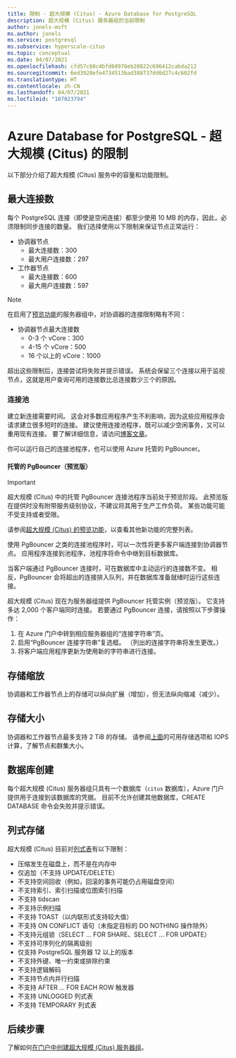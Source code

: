 ```yaml
---
title: 限制 - 超大规模 (Citus) - Azure Database for PostgreSQL
description: 超大规模 (Citus) 服务器组的当前限制
author: jonels-msft
ms.author: jonels
ms.service: postgresql
ms.subservice: hyperscale-citus
ms.topic: conceptual
ms.date: 04/07/2021
ms.openlocfilehash: cfd57c60c4bfd60976eb28822c696412cabda212
ms.sourcegitcommit: 6ed3928efe4734513bad388737dd6d27c4c602fd
ms.translationtype: HT
ms.contentlocale: zh-CN
ms.lasthandoff: 04/07/2021
ms.locfileid: "107023794"
---
```

# <a name="azure-database-for-postgresql--hyperscale-citus-limits-and-limitations"></a>Azure Database for PostgreSQL - 超大规模 (Citus) 的限制

以下部分介绍了超大规模 (Citus) 服务中的容量和功能限制。

## <a name="maximum-connections"></a>最大连接数

每个 PostgreSQL 连接（即使是空闲连接）都至少使用 10 MB 的内存，因此，必须限制同步连接的数量。 我们选择使用以下限制来保证节点正常运行：

* 协调器节点
   * 最大连接数：300
   * 最大用户连接数：297
* 工作器节点
   * 最大连接数：600
   * 最大用户连接数：597

> [!NOTE]
> 在启用了[预览功能](hyperscale-preview-features.md)的服务器组中，对协调器的连接限制略有不同：
>
> * 协调器节点最大连接数
>    * 0-3 个 vCore：300
>    * 4-15 个 vCore：500
>    * 16 个以上的 vCore：1000

超出这些限制后，连接尝试将失败并提示错误。 系统会保留三个连接以用于监视节点，这就是用户查询可用的连接数比总连接数少三个的原因。

### <a name="connection-pooling"></a>连接池

建立新连接需要时间。 这会对多数应用程序产生不利影响，因为这些应用程序会请求建立很多短时的连接。 建议使用连接池程序，既可以减少空闲事务，又可以重用现有连接。 要了解详细信息，请访问[博客文章](https://techcommunity.microsoft.com/t5/azure-database-for-postgresql/not-all-postgres-connection-pooling-is-equal/ba-p/825717)。

你可以运行自己的连接池程序，也可以使用 Azure 托管的 PgBouncer。

#### <a name="managed-pgbouncer-preview"></a>托管的 PgBouncer（预览版）

> [!IMPORTANT]
> 超大规模 (Citus) 中的托管 PgBouncer 连接池程序当前处于预览阶段。 此预览版在提供时没有附带服务级别协议，不建议将其用于生产工作负荷。 某些功能可能不受支持或者受限。
>
> 请参阅[超大规模 (Citus) 的预览功能](hyperscale-preview-features.md)，以查看其他新功能的完整列表。

使用 PgBouncer 之类的连接池程序时，可以一次性将更多客户端连接到协调器节点。 应用程序连接到池程序，池程序将命令中继到目标数据库。

当客户端通过 PgBouncer 连接时，可在数据库中主动运行的连接数不变。 相反，PgBouncer 会将超出的连接排入队列，并在数据库准备就绪时运行这些连接。

超大规模 (Citus) 现在为服务器组提供 PgBouncer 托管实例（预览版）。 它支持多达 2,000 个客户端同时连接。
若要通过 PgBouncer 连接，请按照以下步骤操作：

1. 在 Azure 门户中转到相应服务器组的“连接字符串”页。
2. 启用“PgBouncer 连接字符串”复选框。 （列出的连接字符串将发生更改。）
3. 将客户端应用程序更新为使用新的字符串进行连接。

## <a name="storage-scaling"></a>存储缩放

协调器和工作器节点上的存储可以纵向扩展（增加），但无法纵向缩减（减少）。

## <a name="storage-size"></a>存储大小

协调器和工作器节点最多支持 2 TiB 的存储。 请参阅[上面](concepts-hyperscale-configuration-options.md#compute-and-storage)的可用存储选项和 IOPS 计算，了解节点和群集大小。

## <a name="database-creation"></a>数据库创建

每个超大规模 (Citus) 服务器组只具有一个数据库（`citus` 数据库），Azure 门户提供用于连接到该数据库的凭据。 目前不允许创建其他数据库，CREATE DATABASE 命令会失败并提示错误。

## <a name="columnar-storage"></a>列式存储

超大规模 (Citus) 目前对[列式表](concepts-hyperscale-columnar.md)有以下限制：

* 压缩发生在磁盘上，而不是在内存中
* 仅追加（不支持 UPDATE/DELETE）
* 不支持空间回收（例如，回滚的事务可能仍占用磁盘空间）
* 不支持索引、索引扫描或位图索引扫描
* 不支持 tidscan
* 不支持示例扫描
* 不支持 TOAST（以内联形式支持较大值）
* 不支持 ON CONFLICT 语句（未指定目标的 DO NOTHING 操作除外）
* 不支持元组锁（SELECT ... FOR SHARE、SELECT ... FOR UPDATE）
* 不支持可序列化的隔离级别
* 仅支持 PostgreSQL 服务器 12 以上的版本
* 不支持外键、唯一约束或排除约束
* 不支持逻辑解码
* 不支持节点内并行扫描
* 不支持 AFTER ... FOR EACH ROW 触发器
* 不支持 UNLOGGED 列式表
* 不支持 TEMPORARY 列式表

## <a name="next-steps"></a>后续步骤

了解如何[在门户中创建超大规模 (Citus) 服务器组](quickstart-create-hyperscale-portal.md)。
